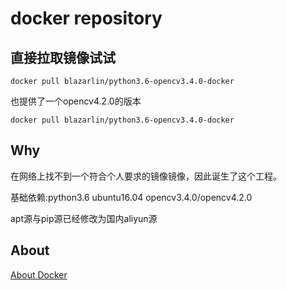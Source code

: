 # docker repository

## 直接拉取镜像试试

```shell
docker pull blazarlin/python3.6-opencv3.4.0-docker
```

也提供了一个opencv4.2.0的版本

```shell
docker pull blazarlin/python3.6-opencv3.4.0-docker
```

## Why

在网络上找不到一个符合个人要求的镜像镜像，因此诞生了这个工程。

基础依赖:python3.6 ubuntu16.04 opencv3.4.0/opencv4.2.0

apt源与pip源已经修改为国内aliyun源

## About

[About Docker](https://zhuanlan.zhihu.com/p/137518796)